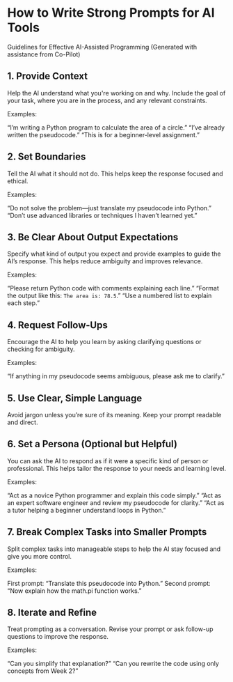 # How to Write Strong Prompts for AI Tools
Guidelines for Effective AI-Assisted Programming (Generated with assistance from Co-Pilot)

 

## 1. Provide Context
Help the AI understand what you're working on and why. Include the goal of your task, where you are in the process, and any relevant constraints.

Examples:

“I’m writing a Python program to calculate the area of a circle.”
“I’ve already written the pseudocode.”
“This is for a beginner-level assignment.”
## 2. Set Boundaries
Tell the AI what it should not do. This helps keep the response focused and ethical.

Examples:

“Do not solve the problem—just translate my pseudocode into Python.”
“Don’t use advanced libraries or techniques I haven’t learned yet.”
## 3. Be Clear About Output Expectations
Specify what kind of output you expect and provide examples to guide the AI’s response. This helps reduce ambiguity and improves relevance.

Examples:

“Please return Python code with comments explaining each line.”
“Format the output like this: `The area is: 78.5`.”
“Use a numbered list to explain each step.”
## 4. Request Follow-Ups
Encourage the AI to help you learn by asking clarifying questions or checking for ambiguity.

Examples:

“If anything in my pseudocode seems ambiguous, please ask me to clarify.”
## 5. Use Clear, Simple Language
Avoid jargon unless you’re sure of its meaning. Keep your prompt readable and direct.

## 6. Set a Persona (Optional but Helpful)
You can ask the AI to respond as if it were a specific kind of person or professional. This helps tailor the response to your needs and learning level.

Examples:

“Act as a novice Python programmer and explain this code simply.”
“Act as an expert software engineer and review my pseudocode for clarity.”
“Act as a tutor helping a beginner understand loops in Python.”
## 7. Break Complex Tasks into Smaller Prompts
Split complex tasks into manageable steps to help the AI stay focused and give you more control.

Examples:

First prompt: “Translate this pseudocode into Python.”
Second prompt: “Now explain how the math.pi function works.”
## 8. Iterate and Refine
Treat prompting as a conversation. Revise your prompt or ask follow-up questions to improve the response.

Examples:

“Can you simplify that explanation?”
“Can you rewrite the code using only concepts from Week 2?”
